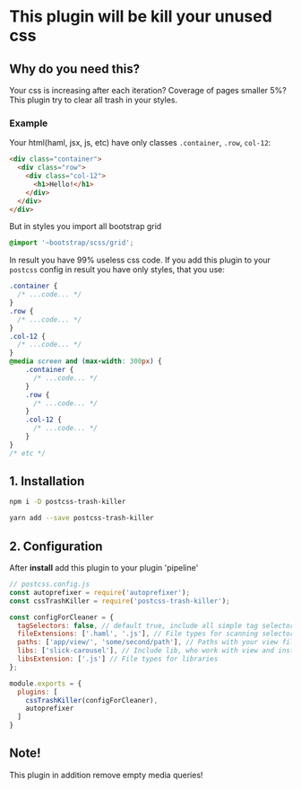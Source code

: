 # This plugin will be kill your unused css

## Why do you need this?

Your css is increasing after each iteration? Coverage of pages smaller 5%? This plugin try to clear all trash in your styles.

### Example

Your html(haml, jsx, js, etc) have only classes `.container`, `.row`, `col-12`:
```html
<div class="container">
  <div class="row">
    <div class="col-12">
      <h1>Hello!</h1>
    </div>
  </div>
</div>
```
But in styles you import all bootstrap grid
```scss
@import '~bootstrap/scss/grid';
```
In result you have 99% useless css code.
If you add this plugin to your `postcss` config in result you have only styles, that you use:

```css
.container {
  /* ...code... */
}
.row {
  /* ...code... */
}
.col-12 {
  /* ...code... */
}
@media screen and (max-width: 300px) {
    .container {
      /* ...code... */
    }
    .row {
      /* ...code... */
    }
    .col-12 {
      /* ...code... */
    }
}
/* etc */
```


## 1. Installation

```sh
npm i -D postcss-trash-killer
```
```sh
yarn add --save postcss-trash-killer
```

## 2. Configuration

After **install** add this plugin to your plugin 'pipeline'
```js
// postcss.config.js
const autoprefixer = require('autoprefixer');
const cssTrashKiller = require('postcss-trash-killer');

const configForCleaner = {
  tagSelectors: false, // default true, include all simple tag selectors(html, body, *, h1, but not `.className h1`
  fileExtensions: ['.haml', '.js'], // File types for scanning selectors
  paths: ['app/view/', 'some/second/path'], // Paths with your view files
  libs: ['slick-carousel'], // Include lib, who work with view and installed via npm(yarn) and located in node_modules in root dir
  libsExtension: ['.js'] // File types for libraries
};

module.exports = {
  plugins: [
    cssTrashKiller(configForCleaner),
    autoprefixer
  ]
}
```

## Note!
This plugin in addition remove empty media queries!
